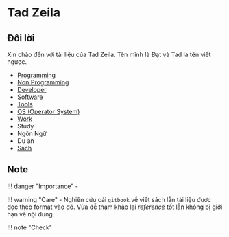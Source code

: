 # Tad Zeila

## Đôi lời

Xin chào đến với tài liệu của Tad Zeila. Tên mình là Đạt và Tad là tên viết ngược.

- [Programming](Programming/programming-language.md)
- [Non Programming](NonProgramming/non-programming-language.md)
- [Developer](Developer/dev.md)
- [Software](Software/software.md)
- [Tools](Tools/tools.md)
- [OS (Operator System)](OS/os.md)
- [Work](Work/work.md)
- Study
- Ngôn Ngữ
- Dự án
- [Sách](Book/book.md)

## Note

!!! danger "Importance"
    - 

!!! warning "Care"
    - Nghiên cứu cái `gitbook` về viết sách lẫn tài liệu được đọc theo format vào đó. Vừa dễ tham khảo lại _reference_ tốt lẫn không bị giới hạn về nội dung.

!!! note "Check"